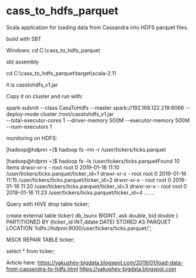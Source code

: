 # cass_to_hdfs_parquet
Scala application for loading data from Cassandra into HDFS parquet files.

build with SBT

Windows: 
 cd C:\cass_to_hdfs_parquet
 
 sbt assembly
 
 cd C:\cass_to_hdfs_parquet\target\scala-2.11
 
 it is casstohdfs_v1.jar

Copy it on cluster and run with:

spark-submit --class CassToHdfs 
--master spark://192.168.122.219:6066 
--deploy-mode cluster /root/casstohdfs_v1.jar  
--total-executor-cores 1 
--driver-memory 500M 
--executor-memory 500M 
--num-executors 1

monitoring on HDFS:

[hadoop@hdpnn ~]$ hadoop fs -rm -r /user/tickers/ticks.parquet

[hadoop@hdpnn ~]$ hadoop fs -ls /user/tickers/ticks.parquetFound 10 items
drwxr-xr-x   - root root          0 2019-01-16 11:10 /user/tickers/ticks.parquet/ticker_id=1
drwxr-xr-x   - root root          0 2019-01-16 11:15 /user/tickers/ticks.parquet/ticker_id=2
drwxr-xr-x   - root root          0 2019-01-16 11:20 /user/tickers/ticks.parquet/ticker_id=3
drwxr-xr-x   - root root          0 2019-01-16 11:23 /user/tickers/ticks.parquet/ticker_id=4
...
...

Query with HIVE
drop table ticker;

create external table ticker(
 db_tsunx  BIGINT,
 ask       double,
 bid       double
) 
PARTITIONED BY (ticker_id INT,ddate DATE)
STORED AS PARQUET
LOCATION 'hdfs://hdpnn:9000/user/tickers/ticks.parquet/';

MSCK REPAIR TABLE ticker;

select * from ticker;

Article here: 
https://yakushev-bigdata.blogspot.com/2019/01/load-data-from-cassandra-to-hdfs.html
https://yakushev-bigdata.blogspot.com
